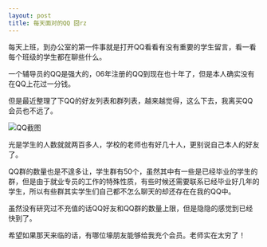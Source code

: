 ```yaml
---
layout: post
title: 每天面对的QQ 囧rz
---
```


每天上班，到办公室的第一件事就是打开QQ看看有没有重要的学生留言，看一看每个班级的学生都在聊些什么。

一个辅导员的QQ是强大的，06年注册的QQ到现在也十年了，但是本人确实没有在QQ上花过一分钱。

但是最近整理了下QQ的好友列表和群列表，越来越觉得，这么下去，我离买QQ会员也不远了。

![QQ截图](http://7xqrll.com1.z0.glb.clouddn.com/2017-03-22%2010%2010%2019-QQ%E8%BD%AF%E4%BB%B6%E6%88%AA%E5%9B%BE.png)

光是学生的人数就就两百多人，学校的老师也有好几十人，更别说自己本人的好友了。

QQ群的数量也是不遑多让，学生群有50个，虽然其中有一些是已经毕业的学生的群，但是由于就业专员的工作的特殊性质，有些时候还需要联系已经毕业好几年的学生，所以有些群其实学生们自己都不怎么聊天的却还存在在我的QQ中。

虽然没有研究过不充值的话QQ好友和QQ群的数量上限，但是隐隐的感觉到已经快到了。

希望如果那天来临的话，有哪位壕朋友能够给我充个会员。老师实在太穷了！
